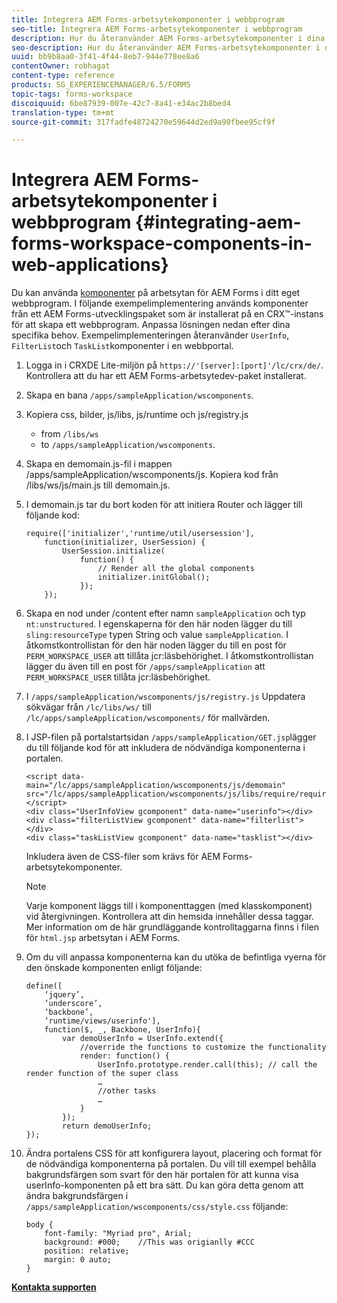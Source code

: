 ```yaml
---
title: Integrera AEM Forms-arbetsytekomponenter i webbprogram
seo-title: Integrera AEM Forms-arbetsytekomponenter i webbprogram
description: Hur du återanvänder AEM Forms-arbetsytekomponenter i dina egna webbprogram för att utnyttja funktionaliteten och få en nära integrering.
seo-description: Hur du återanvänder AEM Forms-arbetsytekomponenter i dina egna webbprogram för att utnyttja funktionaliteten och få en nära integrering.
uuid: bb9b8aa0-3f41-4f44-8eb7-944e778ee8a6
contentOwner: robhagat
content-type: reference
products: SG_EXPERIENCEMANAGER/6.5/FORMS
topic-tags: forms-workspace
discoiquuid: 6be87939-007e-42c7-8a41-e34ac2b8bed4
translation-type: tm+mt
source-git-commit: 317fadfe48724270e59644d2ed9a90fbee95cf9f

---
```



# Integrera AEM Forms-arbetsytekomponenter i webbprogram {#integrating-aem-forms-workspace-components-in-web-applications}

Du kan använda [komponenter](/help/forms/using/description-reusable-components.md) på arbetsytan för AEM Forms i ditt eget webbprogram. I följande exempelimplementering används komponenter från ett AEM Forms-utvecklingspaket som är installerat på en CRX™-instans för att skapa ett webbprogram. Anpassa lösningen nedan efter dina specifika behov. Exempelimplementeringen återanvänder `UserInfo`, `FilterList`och `TaskList`komponenter i en webbportal.

1. Logga in i CRXDE Lite-miljön på `https://'[server]:[port]'/lc/crx/de/`. Kontrollera att du har ett AEM Forms-arbetsytedev-paket installerat.
1. Skapa en bana `/apps/sampleApplication/wscomponents`.
1. Kopiera css, bilder, js/libs, js/runtime och js/registry.js

   * from `/libs/ws`
   * to `/apps/sampleApplication/wscomponents`.

1. Skapa en demomain.js-fil i mappen /apps/sampleApplication/wscomponents/js. Kopiera kod från /libs/ws/js/main.js till demomain.js.
1. I demomain.js tar du bort koden för att initiera Router och lägger till följande kod:

   ```
   require(['initializer','runtime/util/usersession'],
       function(initializer, UserSession) {
           UserSession.initialize(
               function() {
                   // Render all the global components
                   initializer.initGlobal();
               });
       });
   ```

1. Skapa en nod under /content efter namn `sampleApplication` och typ `nt:unstructured`. I egenskaperna för den här noden lägger du till `sling:resourceType` typen String och value `sampleApplication`. I åtkomstkontrollistan för den här noden lägger du till en post för `PERM_WORKSPACE_USER` att tillåta jcr:läsbehörighet. I åtkomstkontrollistan lägger du även till en post för `/apps/sampleApplication` att `PERM_WORKSPACE_USER` tillåta jcr:läsbehörighet.
1. I `/apps/sampleApplication/wscomponents/js/registry.js` Uppdatera sökvägar från `/lc/libs/ws/` till `/lc/apps/sampleApplication/wscomponents/` för mallvärden.
1. I JSP-filen på portalstartsidan `/apps/sampleApplication/GET.jsp`lägger du till följande kod för att inkludera de nödvändiga komponenterna i portalen.

   ```as3
   <script data-main="/lc/apps/sampleApplication/wscomponents/js/demomain" src="/lc/apps/sampleApplication/wscomponents/js/libs/require/require.js"></script>
   <div class="UserInfoView gcomponent" data-name="userinfo"></div>
   <div class="filterListView gcomponent" data-name="filterlist"></div>
   <div class="taskListView gcomponent" data-name="tasklist"></div>
   ```

   Inkludera även de CSS-filer som krävs för AEM Forms-arbetsytekomponenter.

   >[!NOTE]
   >
   >Varje komponent läggs till i komponenttaggen (med klasskomponent) vid återgivningen. Kontrollera att din hemsida innehåller dessa taggar. Mer information om de här grundläggande kontrolltaggarna finns i filen för `html.jsp` arbetsytan i AEM Forms.

1. Om du vill anpassa komponenterna kan du utöka de befintliga vyerna för den önskade komponenten enligt följande:

   ```as3
   define([
       ‘jquery’,
       ‘underscore’,
       ‘backbone’,
       ‘runtime/views/userinfo'],
       function($, _, Backbone, UserInfo){
           var demoUserInfo = UserInfo.extend({
               //override the functions to customize the functionality
               render: function() {
                   UserInfo.prototype.render.call(this); // call the render function of the super class
                   …
                   //other tasks
                   …
               }
           });
           return demoUserInfo;
   });
   ```

1. Ändra portalens CSS för att konfigurera layout, placering och format för de nödvändiga komponenterna på portalen. Du vill till exempel behålla bakgrundsfärgen som svart för den här portalen för att kunna visa userInfo-komponenten på ett bra sätt. Du kan göra detta genom att ändra bakgrundsfärgen i `/apps/sampleApplication/wscomponents/css/style.css` följande:

   ```as3
   body {
       font-family: "Myriad pro", Arial;
       background: #000;    //This was origianlly #CCC
       position: relative;
       margin: 0 auto;
   }
   ```

**[Kontakta supporten](https://www.adobe.com/account/sign-in.supportportal.html)**
